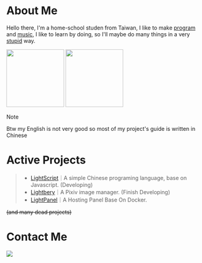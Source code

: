 # About Me

Hello there, I'm a home-school studen from Taiwan, I like to make [program](#active-projects) and [music](https://soundcloud.com/lmusic_tw), I like to learn by doing, so I'll maybe do many things in a very [stupid](https://en.wikipedia.org/wiki/Stupidity) way.

<image src="https://github-readme-stats.vercel.app/api/top-langs/?username=lmantw&theme=dracula&layout=compact" height="150px"> <image src="https://github-readme-stats.vercel.app/api?username=lmantw&theme=dracula" height="150px">

> [!NOTE]
> Btw my English is not very good so most of my project's guide is written in Chinese

# Active Projects

> * [LightScript](https://github.com/LmanTW/LightScript)｜A simple Chinese programing language, base on Javascript. (Developing)
> * [Lightbery](https://github.com/LmanTW/Lightbery)｜A Pixiv image manager. (Finish Developing)
> * [LightPanel](https://github.com/LmanTW/LightPanel)｜A Hosting Panel Base On Docker.

~~(and many dead projects)~~

# Contact Me

[<image src="https://discord-readme-badge.vercel.app/api?id=846951260694904843">]()
